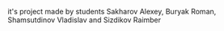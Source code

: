 it's project made by students Sakharov Alexey, Buryak Roman, Shamsutdinov Vladislav and Sizdikov Raimber
